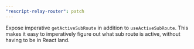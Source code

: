 ```yaml
---
"rescript-relay-router": patch
---
```


Expose imperative `getActiveSubRoute` in addition to `useActiveSubRoute`. This makes it easy to imperatively figure out what sub route is active, without having to be in React land.
